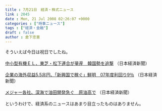 ```yaml
---
title : 7月21日　経済・株式ニュース
link : 2045
date : Mon, 21 Jul 2008 02:26:07 +0000
categories : ["時事ニュース"]
tags : ["経済・金融"]
draft : false
author : 倉下忠憲
---
```


そういえば今日は祝日でしたね。<BR><BR><A HREF="http://www.nikkei.co.jp/news/main/20080721AT1D1900I20072008.html" TARGET="_blank">中小型有機ＥＬ、東芝・松下連合が量産　韓国勢を追撃</A> （日本経済新聞）<BR><BR><A HREF="http://www.nikkei.co.jp/news/main/20080721AT2C1801020072008.html" TARGET="_blank">企業の海外収益5.5兆円、「新興国で稼ぐ」鮮明　07年度利回り9％</A> （日本経済新聞）<BR><BR><A HREF="http://www.nikkei.co.jp/news/main/20080721AT2M2000G20072008.html" TARGET="_blank">メジャー各社、深海で油田開発急ぐ　原油高で</A> （日本経済新聞）<BR><BR>というわけで、経済系のニュースはあまり目立ったものはありません。<br><br>
